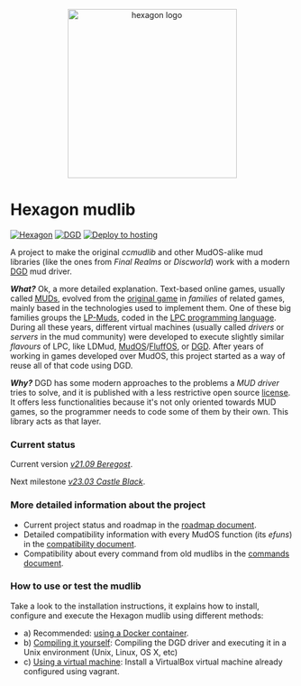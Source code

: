 <p align="center">
  <img width="300" alt="hexagon logo" src="/assets/hexagon_logo.png">
</p>

Hexagon mudlib
==============

[![Hexagon](https://img.shields.io/badge/Hexagon-v21.09%20Beregost-yellow)](https://github.com/maldorne/hexagon)
[![DGD](https://img.shields.io/badge/DGD-1.6.20-green.svg)](https://github.com/dworkin/dgd)
[![Deploy to hosting](https://github.com/maldorne/hexagon/workflows/Deploy%20to%20hosting/badge.svg)](https://github.com/maldorne/hexagon/actions)

A project to make the original _ccmudlib_ and other MudOS-alike mud libraries (like the ones from _Final
Realms_ or _Discworld_) work with a modern [DGD](https://github.com/dworkin/dgd) mud driver.

**_What?_** Ok, a more detailed explanation. Text-based online games, usually called [MUDs](https://en.wikipedia.org/wiki/MUD), evolved from the [original game](https://en.wikipedia.org/wiki/MUD1) in _families_ of related games, mainly based in the technologies used to implement them. One of these big families groups the [LP-Muds](https://en.wikipedia.org/wiki/LPMud), coded in the [LPC programming language](https://en.wikipedia.org/wiki/LPC_(programming_language)). During all these years, different virtual machines (usually called _drivers_ or _servers_ in the mud community) were developed to execute slightly similar _flavours_ of LPC, like LDMud, [MudOS](https://en.wikipedia.org/wiki/MudOS)/[FluffOS](https://en.wikipedia.org/wiki/FluffOS), or [DGD](https://en.wikipedia.org/wiki/Dworkin%27s_Game_Driver). After years of working in games developed over MudOS, this project started as a way of reuse all of that code using DGD.

**_Why?_** DGD has some modern approaches to the problems a _MUD driver_ tries to solve, and it is published with a less restrictive open source [license](https://github.com/dworkin/dgd/blob/master/LICENSE). It offers less functionalities because it's not only oriented towards MUD games, so the programmer needs to code some of them by their own. This library acts as that layer.

### Current status

Current version *[v21.09 Beregost](https://github.com/maldorne/hexagon/releases/tag/21.09)*.

Next milestone *[v23.03 Castle Black](docs/roadmap.md#current-milestone-v2303-castle-black)*.

### More detailed information about the project
* Current project status and roadmap in the [roadmap document](docs/roadmap.md).
* Detailed compatibility information with every MudOS function (its _efuns_) in the [compatibility document](docs/compatibility.md).
* Compatibility about every command from old mudlibs in the [commands document](docs/commands.md).

### How to use or test the mudlib

Take a look to the installation instructions, it explains how to install, configure and execute 
the Hexagon mudlib using different methods:
* a) Recommended: [using a Docker container](/docs/install/docker/readme.md).
* b) [Compiling it yourself](/docs/install/compile/readme.md): Compiling the DGD driver and
  executing it in a Unix environment (Unix, Linux, OS X, etc)
* c) [Using a virtual machine](/docs/install/vm/readme.md): Install a VirtualBox
  virtual machine already configured using vagrant.


